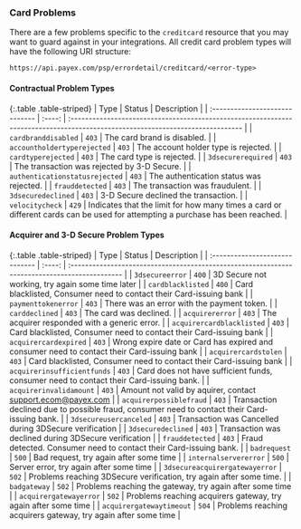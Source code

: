 ### Card Problems

There are a few problems specific to the `creditcard` resource that you may want
to guard against in your integrations. All credit card problem types will have
the following URI structure:

`https://api.payex.com/psp/errordetail/creditcard/<error-type>`

#### Contractual Problem Types

{:.table .table-striped}
| Type                           | Status | Description                                                                                                                    |
| :----------------------------- | :----: | :----------------------------------------------------------------------------------------------------------------------------- |
| `cardbranddisabled`            | `403`  | The card brand is disabled.                                                                                                    |
| `accountholdertyperejected`    | `403`  | The account holder type is rejected.                                                                                           |
| `cardtyperejected`             | `403`  | The card type is rejected.                                                                                                     |
| `3dsecurerequired`             | `403`  | The transaction was rejected by 3-D Secure.                                                                                    |
| `authenticationstatusrejected` | `403`  | The authentication status was rejected.                                                                                        |
| `frauddetected`                | `403`  | The transaction was fraudulent.                                                                                                |
| `3dsecuredeclined`             | `403`  | 3-D Secure declined the transaction.                                                                                           |
| `velocitycheck`                | `429`  | Indicates that the limit for how  many times a card or different cards can be used for attempting a purchase has been reached. |

#### Acquirer and 3-D Secure Problem Types

{:.table .table-striped}
| Type                           | Status | Description                                                                                   |
| :----------------------------- | :----: | :-------------------------------------------------------------------------------------------- |
| `3dsecureerror`                | `400`  | 3D Secure not working, try again some time later                                              |
| `cardblacklisted`              | `400`  | Card blacklisted, Consumer need to contact their Card-issuing bank                            |
| `paymenttokenerror`            | `403`  | There was an error with the payment token.                                                    |
| `carddeclined`                 | `403`  | The card was declined.                                                                        |
| `acquirererror`                | `403`  | The acquirer responded with a generic error.                                                  |
| `acquirercardblacklisted`      | `403`  | Card blacklisted, Consumer need to contact their Card-issuing bank                            |
| `acquirercardexpired`          | `403`  | Wrong expire date or Card has expired and consumer need to contact their Card-issuing bank    |
| `acquirercardstolen`           | `403`  | Card blacklisted, Consumer need to contact their Card-issuing bank                            |
| `acquirerinsufficientfunds`    | `403`  | Card does not have sufficient funds, consumer need to contact their Card-issuing bank.        |
| `acquirerinvalidamount`        | `403`  | Amount not valid by aquirer, contact support.ecom@payex.com                                   |
| `acquirerpossiblefraud`        | `403`  | Transaction declined due to possible fraud, consumer need to contact their Card-issuing bank. |
| `3dsecureusercanceled`         | `403`  | Transaction was Cancelled during 3DSecure verification                                        |
| `3dsecuredeclined`             | `403`  | Transaction was declined during 3DSecure verification                                         |
| `frauddetected`                | `403`  | Fraud detected. Consumer need to contact their Card-issuing bank.                             |
| `badrequest`                   | `500`  | Bad request, try again after some time                                                        |
| `internalservererror`          | `500`  | Server error, try again after some time                                                       |
| `3dsecureacquirergatewayerror` | `502`  | Problems reaching 3DSecure verification, try again after some time.                           |
| `badgateway`                   | `502`  | Problems reaching the gateway, try again after some time                                      |
| `acquirergatewayerror`         | `502`  | Problems reaching acquirers gateway, try again after some time                                |
| `acquirergatewaytimeout`       | `504`  | Problems reaching acquirers gateway, try again after some time                                |
